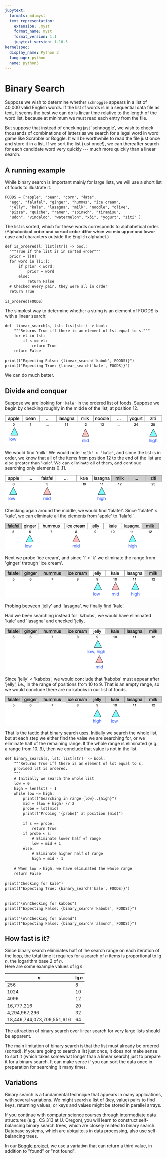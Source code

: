 ```yaml
---
jupytext:
  formats: md:myst
  text_representation:
    extension: .myst
    format_name: myst
    format_version: 1.1
    jupytext_version: 1.10.3
kernelspec:
  display_name: Python 3
  language: python
  name: python3
---
```


# Binary Search

Suppose we wish to determine whether `schnoggle` appears in a list 
of 40,000 valid English words.  If the list of words is in a 
sequential data file as text, it seems the best we can do is linear 
time relative to the length of the word list, because at minimum we 
must read each entry from the file.  

But suppose that instead of checking just 'schnoggle', we wish to 
check thousands of combinations of letters as we search for a legal 
word in word game like Scrabble or Boggle. It 
will be worthwhile to read the file just once and store it in a list.
If we sort the list (just once!), we can thereafter search for each 
candidate word very quickly --- much more quickly than a linear search. 

## A running example

While binary search is important mainly for large lists, we will use 
a short list of foods to illustrate it.  

```{code-cell} python3
FOODS = ["apple", "bean", "corn", "date", 
  "egg", "falafel", "ginger", "hummus", "ice cream", 
  "jelly", "kale", "lasagna", "milk", "noodle", "olive", 
  "pizza", "quiche", "ramen", "spinach", "tiramisu", 
  "udon", "vindaloo", "watermelon", "xôi", "yogurt", "ziti" ]
```

The list is sorted, which for these words corresponds to 
alphabetical order.  (Alphabetical order and sorted order differ 
when we mix upper and lower case and characters outside the
English alphabet.)

```{code-cell} python3
def is_ordered(l: list[str]) -> bool: 
  """True if the list is in sorted order"""
  prior = l[0]
  for word in l[1:]: 
      if prior < word: 
          prior = word
      else:
          return False
  # Checked every pair, they were all in order
  return True
  
is_ordered(FOODS)
```

The simplest way to determine whether a string is an element of 
FOODS is with a linear search: 

```{code-cell} pythone
def  linear_search(s, lst: list[str]) -> bool: 
    """Returns True iff there is an element of lst equal to s."""
    for el in lst: 
        if s == el:
            return True
    return False
    
print(f"Expecting False: {linear_search('kabob', FOODS)}")
print(f"Expecting True: {linear_search('kale', FOODS)}")
```

We can do much better. 

## Divide and conquer

Suppose we are looking for `'kale'` in the ordered list of foods. 
Suppose we begin by checking roughly in the middle of the list, at 
position 12. 

![Searching from apple to ziti](img/bsearch-kale-apple-ziti.png)

We would find 'milk'.  We would note `'milk' > 'kale'`,
and since the list is in order, we know that all of the items from 
position 12 to the end of the list are also greater than 'kale'.  We 
can eliminate all of them, and continue searching only elements 0..11.

![Searching from apple to lasagnna](img/bsearch-kale-apple-lasagna.png)

Checking again around the middle, we would find 'falafel'.  Since 
'falafel' < 'kale', we can eliminate all the elements from 'apple' 
to 'falafel'. 

![Searching from ginger to lasagna](img/bsearch-kale-ginger-lasagna.png)

Next we probe 'ice cream', and since 'i' < 'k' we eliminate the 
range from 'ginger' through 'ice cream'. 

![Searching from jelly to lasagna](img/bsearch-kale-jelly-lasagna.png)

Probing between 'jelly' and 'lasagna', we finally find 'kale'.  

Had we been searching instead for 'kabobs', we would have eliminated 
'kale' and 'lasagna' and checked 'jelly'. 

![Searching from jelly to jelly](img/bsearch-kabobs-jelly-jelly.png)

Since 'jelly' < 'kabobs', 
we would conclude that 'kabobs' must appear after 'jelly', i.e., in 
the range of positions from 10 to 9.  That is an empty range, so
we would conclude there are 
no kabobs in our list of foods. 

![Searching from kale to jelly](img/bsearch-kabob-jelly-kale.png)

That is the tactic that binary search uses.  Initially we 
search the whole list, but at each step we either find the value we 
are searching for, or we eliminate half of the remaining range. If 
the whole range is eliminated (e.g., a range from 10..9),
then we conclude that value is not in the list.

```{code-cell} python3
def binary_search(s, lst: list[str]) -> bool: 
    """Returns True iff there is an element of lst equal to s,
    provided lst is ordered.
    """
    # Initially we search the whole list
    low = 0
    high = len(lst) - 1
    while low <= high: 
        print(f"Searching in range {low}..{high}")
        mid = (low + high) // 2
        probe = lst[mid]
        print(f"Probing '{probe}' at position {mid}")
        
        if s == probe: 
            return True
        if probe < s:
            # Eliminate lower half of range
            low = mid + 1
        else: 
            # Eliminate higher half of range
            high = mid - 1
            
    # When low > high, we have eliminated the whole range 
    return False
  
print("Checking for kale")
print(f"Expecting True: {binary_search('kale', FOODS)}")


print("\n\nChecking for kabobs")
print(f"Expecting False: {binary_search('kabobs', FOODS)}")

print("\n\nChecking for almond")
print(f"Expecting False: {binary_search('almond', FOODS)}")
```

## How fast is it? 

Since binary search eliminates half of the search range on each 
iteration of the loop, the total time it requires for a search of 
$n$ items is proportional to $\lg n$, the logarithm base 2 of $n$.  
Here are some example values of $\lg n$: 

| $n$ | $\lg n$ |
|-----|---|
| 256 | 8 |
| 1024| 10 |
| 4096 | 12 |
| 16,777,216 | 20|
 | 4,294,967,296 | 32 |
|18,446,744,073,709,551,616 | 64 |

The attraction of binary search over linear search
for very large lists should be apparent. 

The main limitation of binary search is that the list must already be 
ordered (sorted).  If you are going to search a list just once, it 
does not make sense to sort it (which takes somewhat longer than a 
linear search) just to prepare it for a binary search.  It can make 
sense if you can sort the data once in preparation for searching it 
many times.  

## Variations 

Binary search is a fundamental technique that appears in many 
applications, with several variations.  We might search a list of 
(key, value) pairs to find keys, returning values, or keys and 
values might be stored in parallel arrays.

If you continue with 
computer science courses through 
intermediate data structures (e.g., CS 313 at U. Oregon), you will learn to 
construct self-balancing binary search trees, which are closely
related to binary search.  Database systems, which are ubiquitous in 
data processing,  also use self-balancing 
trees.

In our 
[Boggle project](https://github.com/UO-CS210/06-Boggle), 
we use a variation that can return a third value, in addition to 
"found" or "not found".



  